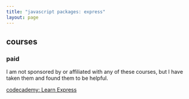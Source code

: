 ```yaml
---
title: "javascript packages: express"
layout: page
---
```


## courses

### paid

I am not sponsored by or affiliated with any of these courses, but I have taken them and found them to be helpful.

[codecademy: Learn Express](https://www.codecademy.com/learn/learn-express)
